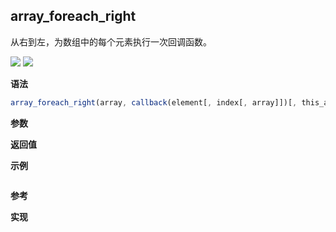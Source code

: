 ## array_foreach_right

从右到左，为数组中的每个元素执行一次回调函数。

![](https://img.shields.io/badge/-Array-blue)
![](https://img.shields.io/badge/-Traverse-blue)

**语法**

```js
array_foreach_right(array, callback(element[, index[, array]])[, this_arg])
```

**参数**

**返回值**

**示例**

```js

```

**参考**

**实现**

<CodeSwitcher :languages="{ln:'Langnang',lo:'Lodash',un:'Underscore'}">
<template v-slot:ln>

</template>
<template v-slot:lo>

</template>
<template v-slot:un>

</template>
</CodeSwitcher>
